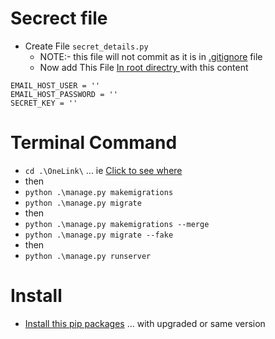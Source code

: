 # Secrect file

-   Create File `secret_details.py`
    -   NOTE:- this file will not commit as it is in [.gitignore](.gitignore) file
    -   Now add This File [In root directry ](/OneLInk/) with this content

```
EMAIL_HOST_USER = ''
EMAIL_HOST_PASSWORD = ''
SECRET_KEY = ''
```

# Terminal Command

-   `cd .\OneLink\` ... ie [Click to see where](./OneLink/)
-   then
-   `python .\manage.py makemigrations`
-   `python .\manage.py migrate`
-   then
-   `python .\manage.py makemigrations --merge`
-   `python .\manage.py migrate --fake`
-   then
-   `python .\manage.py runserver`

# Install

-   [Install this pip packages](./requirements.txt) ... with upgraded or same version
